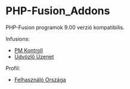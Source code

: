 # PHP-Fusion_Addons
<p>PHP-Fusion programok 9.00 verzió kompatibilis.</p>
<p>Infusions:</p>
<ul>
<li><a href="https://github.com/karrak1/fusion_addons/tree/Fusion-9.0/pm_control">PM Kontroll</a></li>
<li><a href="https://github.com/karrak1/fusion_addons/tree/Fusion-9.0/welcome_pm">Üdvözlő Üzenet</a></li>
</ul>

<p>Profil:</p>

<ul>
<li><a href="https://github.com/karrak1/fusion_addons/tree/Fusion-9.0/nations">Felhasználó Országa</a></li>
</ul>
